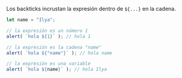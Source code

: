 
Los backticks incrustan la expresión dentro de `${...}` en la cadena.

```js run
let name = "Ilya";

// la expresión es un número 1
alert( `hola ${1}` ); // hola 1

// la expresión es la cadena "name"
alert( `hola ${"name"}` ); // hola name

// la expresión es una variable
alert( `hola ${name}` ); // hola Ilya
```
